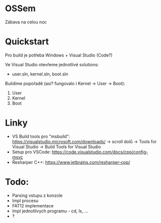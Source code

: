 # OSSem
Zábava na celou noc

# Quickstart
Pro build je potřeba Windows + Visual Studio (Code?)

Ve Visual Studio otevřeme jednotlivé solutions:
 - user.sln, kernel.sln, boot.sln

Buildíme popořadě (asi? fungovalo i Kernel -> User -> Boot):

 1. User
 2. Kernel
 3. Boot

# Linky
- VS Build tools pro "msbuild": https://visualstudio.microsoft.com/downloads/ -> scroll dolů -> Tools for Visual Studio -> Build Tools for Visual Studio
- Setup pro VSCode: https://code.visualstudio.com/docs/cpp/config-msvc
- Resharper C++: https://www.jetbrains.com/resharper-cpp/

# Todo:
- Parsing vstupu z konzole
- Impl procesu
- FAT12 implementace
- Impl jednotlivych programu - cd, ls, ...
- ?
